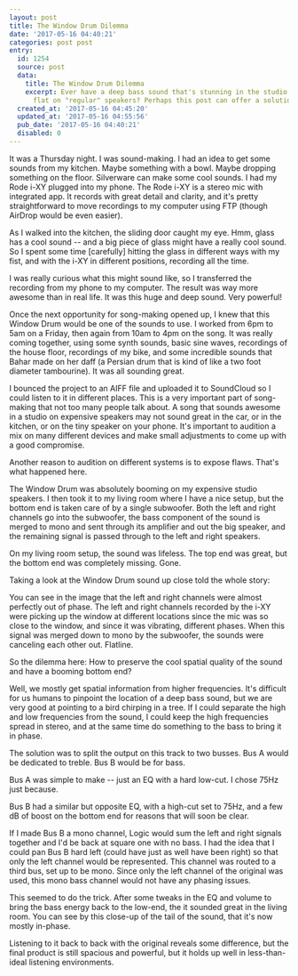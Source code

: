 ```yaml
---
layout: post
title: The Window Drum Dilemma
date: '2017-05-16 04:40:21'
categories: post post
entry:
  id: 1254
  source: post
  data:
    title: The Window Drum Dilemma
    excerpt: Ever have a deep bass sound that's stunning in the studio, but falls
      flat on "regular" speakers? Perhaps this post can offer a solution to fix that.
  created_at: '2017-05-16 04:45:20'
  updated_at: '2017-05-16 04:55:56'
  pub_date: '2017-05-16 04:40:21'
  disabled: 0
---
```

It was a Thursday night. I was sound-making. I had an idea to get some sounds from my kitchen. Maybe something with a bowl. Maybe dropping something on the floor. Silverware can make some cool sounds. I had my Rode i-XY plugged into my phone. The Rode i-XY is a stereo mic with integrated app. It records with great detail and clarity, and it's pretty straightforward to move recordings to my computer using FTP (though AirDrop would be even easier).



As I walked into the kitchen, the sliding door caught my eye. Hmm, glass has a cool sound -- and a big piece of glass might have a really cool sound. So I spent some time [carefully] hitting the glass in different ways with my fist, and with the i-XY in different positions, recording all the time.



I was really curious what this might sound like, so I transferred the recording from my phone to my computer. The result was way more awesome than in real life. It was this huge and deep sound. Very powerful!



Once the next opportunity for song-making opened up, I knew that this Window Drum would be one of the sounds to use. I worked from 6pm to 5am on a Friday, then again from 10am to 4pm on the song. It was really coming together, using some synth sounds, basic sine waves, recordings of the house floor, recordings of my bike, and some incredible sounds that Bahar made on her daff (a Persian drum that is kind of like a two foot diameter tambourine). It was all sounding great.



I bounced the project to an AIFF file and uploaded it to SoundCloud so I could listen to it in different places. This is a very important part of song-making that not too many people talk about. A song that sounds awesome in a studio on expensive speakers may not sound great in the car, or in the kitchen, or on the tiny speaker on your phone. It's important to audition a mix on many different devices and make small adjustments to come up with a good compromise.



Another reason to audition on different systems is to expose flaws. That's what happened here.



The Window Drum was absolutely booming on my expensive studio speakers. I then took it to my living room where I have a nice setup, but the bottom end is taken care of by a single subwoofer. Both the left and right channels go into the subwoofer, the bass component of the sound is merged to mono and sent through its amplifier and out the big speaker, and the remaining signal is passed through to the left and right speakers.



On my living room setup, the sound was lifeless. The top end was great, but the bottom end was completely missing. Gone.



Taking a look at the Window Drum sound up close told the whole story:


You can see in the image that the left and right channels were almost perfectly out of phase. The left and right channels recorded by the i-XY were picking up the window at different locations since the mic was so close to the window, and since it was vibrating, different phases. When this signal was merged down to mono by the subwoofer, the sounds were canceling each other out. Flatline.



So the dilemma here: How to preserve the cool spatial quality of the sound and have a booming bottom end?



Well, we mostly get spatial information from higher frequencies. It's difficult for us humans to pinpoint the location of a deep bass sound, but we are very good at pointing to a bird chirping in a tree. If I could separate the high and low frequencies from the sound, I could keep the high frequencies spread in stereo, and at the same time do something to the bass to bring it in phase.



The solution was to split the output on this track to two busses. Bus A would be dedicated to treble. Bus B would be for bass. 



Bus A was simple to make -- just an EQ with a hard low-cut. I chose 75Hz just because. 

Bus B had a similar but opposite EQ, with a high-cut set to 75Hz, and a few dB of boost on the bottom end for reasons that will soon be clear.

If I made Bus B a mono channel, Logic would sum the left and right signals together and I'd be back at square one with no bass. I had the idea that I could pan Bus B hard left (could have just as well have been right) so that only the left channel would be represented. This channel was routed to a third bus, set up to be mono. Since only the left channel of the original was used, this mono bass channel would not have any phasing issues.



This seemed to do the trick. After some tweaks in the EQ and volume to bring the bass energy back to the low-end, the it sounded great in the living room. You can see by this close-up of the tail of the sound, that it's now mostly in-phase.

Listening to it back to back with the original reveals some difference, but the final product is still spacious and powerful, but it holds up well in less-than-ideal listening environments.
